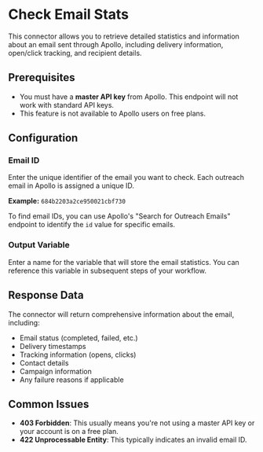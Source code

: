 # Check Email Stats

This connector allows you to retrieve detailed statistics and information about an email sent through Apollo, including delivery information, open/click tracking, and recipient details.

## Prerequisites

- You must have a **master API key** from Apollo. This endpoint will not work with standard API keys.
- This feature is not available to Apollo users on free plans.

## Configuration

### Email ID

Enter the unique identifier of the email you want to check. Each outreach email in Apollo is assigned a unique ID.

**Example:** `684b2203a2ce950021cbf730`

To find email IDs, you can use Apollo's "Search for Outreach Emails" endpoint to identify the `id` value for specific emails.

### Output Variable

Enter a name for the variable that will store the email statistics. You can reference this variable in subsequent steps of your workflow.

## Response Data

The connector will return comprehensive information about the email, including:

- Email status (completed, failed, etc.)
- Delivery timestamps
- Tracking information (opens, clicks)
- Contact details
- Campaign information
- Any failure reasons if applicable

## Common Issues

- **403 Forbidden**: This usually means you're not using a master API key or your account is on a free plan.
- **422 Unprocessable Entity**: This typically indicates an invalid email ID.